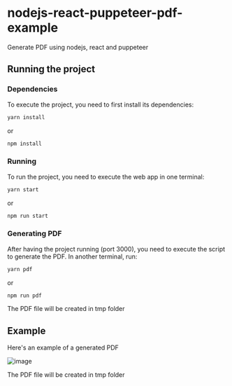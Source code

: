 # nodejs-react-puppeteer-pdf-example

Generate PDF using nodejs, react and puppeteer

## Running the project

### Dependencies

To execute the project, you need to first install its dependencies:

```sh
yarn install
```

or

```sh
npm install
```

### Running

To run the project, you need to execute the web app in one terminal:

```sh
yarn start
```

or

```sh
npm run start
```

### Generating PDF

After having the project running (port 3000), you need to execute the script to generate the PDF. In another terminal, run:

```sh
yarn pdf
```

or

```sh
npm run pdf
```

The PDF file will be created in tmp folder

## Example

Here's an example of a generated PDF

![image](https://user-images.githubusercontent.com/158855/143068092-7298ef5f-9902-4151-b420-7f3ab30926e8.png)

The PDF file will be created in tmp folder
